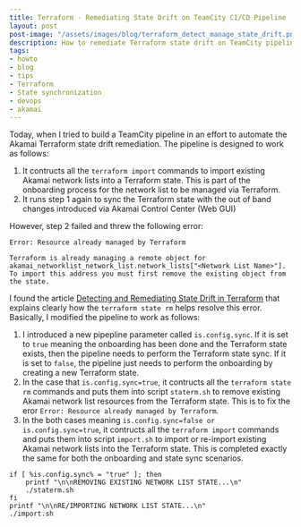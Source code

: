 ```yaml
---
title: Terraform - Remediating State Drift on TeamCity CI/CD Pipeline
layout: post
post-image: "/assets/images/blog/terraform_detect_manage_state_drift.png"
description: How to remediate Terraform state drift on TeamCity pipeline
tags:
- howto
- blog
- tips
- Terraform
- State synchronization
- devops
- akamai
---
```


Today, when I tried to build a TeamCity pipeline in an effort to automate the Akamai Terraform state drift remediation. The pipeline is designed to work as follows:
1. It contructs all the `terraform import` commands to import existing Akamai network lists into a Terraform state. This is part of the onboarding process for the network list to be managed via Terraform.
2. It runs step 1 again to sync the Terraform state with the out of band changes introduced via Akamai Control Center (Web GUI)

However, step 2 failed and threw the following error:
```
Error: Resource already managed by Terraform

Terraform is already managing a remote object for akamai_networklist_network_list.network_lists["<Network List Name>"]. To import this address you must first remove the existing object from the state.
```

I found the article [Detecting and Remediating State Drift in Terraform](https://aqibrahman.com/detecting-and-remediating-state-drift-in-terraform) that explains clearly how the `terraform state rm` helps resolve this error. Basically, I modified the pipeline to work as follows:
1. I introduced a new pipepline parameter called `is.config.sync`. If it is set to `true` meaning the onboarding has been done and the Terraform state exists, then the pipeline needs to perform the Terraform state sync. If it is set to `false`, the pipeline just needs to perform the onboarding by creating a new Terraform state.
2. In the case that `is.config.sync=true`, it contructs all the `terraform state rm` commands and puts them into script `staterm.sh` to remove existing Akamai network list resources from the Terraform state. This is to fix the eror `Error: Resource already managed by Terraform`.
3. In the both cases meaning `is.config.sync=false or is.config.sync=true`, it contructs all the `terraform import` commands and puts them into script `import.sh` to import or re-import existing Akamai network lists into the Terraform state. This is completed exactly the same for both the onboarding and state sync scenarios.
```
if [ %is.config.sync% = "true" ]; then
	printf "\n\nREMOVING EXISTING NETWORK LIST STATE...\n"
	./staterm.sh
fi
printf "\n\nRE/IMPORTING NETWORK LIST STATE...\n"
./import.sh
```
